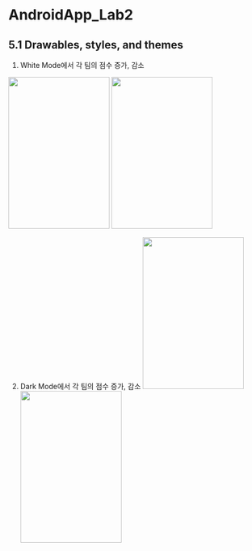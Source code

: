 # AndroidApp_Lab2

## 5.1 Drawables, styles, and themes

1. White Mode에서 각 팀의 점수 증가, 감소

<img src = "https://user-images.githubusercontent.com/70666097/124795852-7b7a6880-df8b-11eb-8ced-d160e72758ab.png" width="200" height="300"> <img src = "https://user-images.githubusercontent.com/70666097/124795868-803f1c80-df8b-11eb-9708-cc4c52a183fc.png" width="200" height="300">

2. Dark Mode에서 각 팀의 점수 증가, 감소
<img src = "https://user-images.githubusercontent.com/70666097/124795905-88975780-df8b-11eb-9bb7-f9885960c22c.png" width="200" height="300"><img src = "https://user-images.githubusercontent.com/70666097/124795909-89c88480-df8b-11eb-80e5-6059def7a892.png" width="200" height="300">
